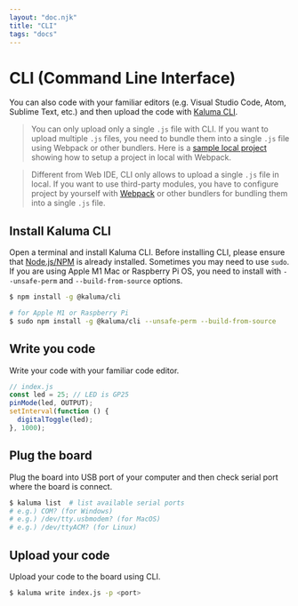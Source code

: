 ```yaml
---
layout: "doc.njk"
title: "CLI"
tags: "docs"
---
```


# CLI (Command Line Interface)

You can also code with your familiar editors (e.g. Visual Studio Code, Atom, Sublime Text, etc.) and then upload the code with [Kaluma CLI](https://github.com/kaluma-project/kaluma-cli).

> You can only upload only a single `.js` file with CLI. If you want to upload multiple `.js` files, you need to bundle them into a single `.js` file using Webpack or other bundlers. Here is a [sample local project](https://github.com/kaluma-project/local-project-sample) showing how to setup a project in local with Webpack.

> Different from Web IDE, CLI only allows to upload a single `.js` file in local. If you want to use third-party modules, you have to configure project by yourself with [Webpack](https://webpack.js.org) or other bundlers for bundling them into a single `.js` file.

## Install Kaluma CLI

Open a terminal and install Kaluma CLI. Before installing CLI, please ensure that [Node.js/NPM](https://nodejs.org) is already installed. Sometimes you may need to use `sudo`. If you are using Apple M1 Mac or Raspberry Pi OS, you need to install with `--unsafe-perm` and `--build-from-source` options.

```bash
$ npm install -g @kaluma/cli

# for Apple M1 or Raspberry Pi
$ sudo npm install -g @kaluma/cli --unsafe-perm --build-from-source
```

## Write you code

Write your code with your familiar code editor.


```js
// index.js
const led = 25; // LED is GP25
pinMode(led, OUTPUT);
setInterval(function () {
  digitalToggle(led);
}, 1000);
```

## Plug the board

Plug the board into USB port of your computer and then check serial port where the board is connect.

```bash
$ kaluma list  # list available serial ports
# e.g.) COM? (for Windows)
# e.g.) /dev/tty.usbmodem? (for MacOS)
# e.g.) /dev/ttyACM? (for Linux)
```

## Upload your code

Upload your code to the board using CLI.

```bash
$ kaluma write index.js -p <port>
```

